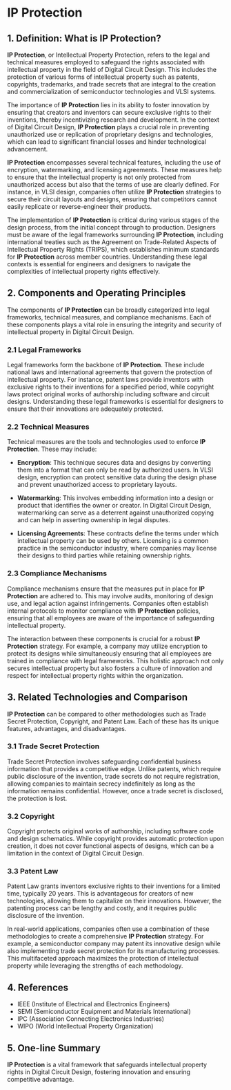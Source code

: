 # IP Protection

## 1. Definition: What is **IP Protection**?
**IP Protection**, or Intellectual Property Protection, refers to the legal and technical measures employed to safeguard the rights associated with intellectual property in the field of Digital Circuit Design. This includes the protection of various forms of intellectual property such as patents, copyrights, trademarks, and trade secrets that are integral to the creation and commercialization of semiconductor technologies and VLSI systems. 

The importance of **IP Protection** lies in its ability to foster innovation by ensuring that creators and inventors can secure exclusive rights to their inventions, thereby incentivizing research and development. In the context of Digital Circuit Design, **IP Protection** plays a crucial role in preventing unauthorized use or replication of proprietary designs and technologies, which can lead to significant financial losses and hinder technological advancement.

**IP Protection** encompasses several technical features, including the use of encryption, watermarking, and licensing agreements. These measures help to ensure that the intellectual property is not only protected from unauthorized access but also that the terms of use are clearly defined. For instance, in VLSI design, companies often utilize **IP Protection** strategies to secure their circuit layouts and designs, ensuring that competitors cannot easily replicate or reverse-engineer their products.

The implementation of **IP Protection** is critical during various stages of the design process, from the initial concept through to production. Designers must be aware of the legal frameworks surrounding **IP Protection**, including international treaties such as the Agreement on Trade-Related Aspects of Intellectual Property Rights (TRIPS), which establishes minimum standards for **IP Protection** across member countries. Understanding these legal contexts is essential for engineers and designers to navigate the complexities of intellectual property rights effectively.

## 2. Components and Operating Principles
The components of **IP Protection** can be broadly categorized into legal frameworks, technical measures, and compliance mechanisms. Each of these components plays a vital role in ensuring the integrity and security of intellectual property in Digital Circuit Design.

### 2.1 Legal Frameworks
Legal frameworks form the backbone of **IP Protection**. These include national laws and international agreements that govern the protection of intellectual property. For instance, patent laws provide inventors with exclusive rights to their inventions for a specified period, while copyright laws protect original works of authorship including software and circuit designs. Understanding these legal frameworks is essential for designers to ensure that their innovations are adequately protected.

### 2.2 Technical Measures
Technical measures are the tools and technologies used to enforce **IP Protection**. These may include:

- **Encryption**: This technique secures data and designs by converting them into a format that can only be read by authorized users. In VLSI design, encryption can protect sensitive data during the design phase and prevent unauthorized access to proprietary layouts.
  
- **Watermarking**: This involves embedding information into a design or product that identifies the owner or creator. In Digital Circuit Design, watermarking can serve as a deterrent against unauthorized copying and can help in asserting ownership in legal disputes.

- **Licensing Agreements**: These contracts define the terms under which intellectual property can be used by others. Licensing is a common practice in the semiconductor industry, where companies may license their designs to third parties while retaining ownership rights.

### 2.3 Compliance Mechanisms
Compliance mechanisms ensure that the measures put in place for **IP Protection** are adhered to. This may involve audits, monitoring of design use, and legal action against infringements. Companies often establish internal protocols to monitor compliance with **IP Protection** policies, ensuring that all employees are aware of the importance of safeguarding intellectual property.

The interaction between these components is crucial for a robust **IP Protection** strategy. For example, a company may utilize encryption to protect its designs while simultaneously ensuring that all employees are trained in compliance with legal frameworks. This holistic approach not only secures intellectual property but also fosters a culture of innovation and respect for intellectual property rights within the organization.

## 3. Related Technologies and Comparison
**IP Protection** can be compared to other methodologies such as Trade Secret Protection, Copyright, and Patent Law. Each of these has its unique features, advantages, and disadvantages.

### 3.1 Trade Secret Protection
Trade Secret Protection involves safeguarding confidential business information that provides a competitive edge. Unlike patents, which require public disclosure of the invention, trade secrets do not require registration, allowing companies to maintain secrecy indefinitely as long as the information remains confidential. However, once a trade secret is disclosed, the protection is lost.

### 3.2 Copyright
Copyright protects original works of authorship, including software code and design schematics. While copyright provides automatic protection upon creation, it does not cover functional aspects of designs, which can be a limitation in the context of Digital Circuit Design. 

### 3.3 Patent Law
Patent Law grants inventors exclusive rights to their inventions for a limited time, typically 20 years. This is advantageous for creators of new technologies, allowing them to capitalize on their innovations. However, the patenting process can be lengthy and costly, and it requires public disclosure of the invention.

In real-world applications, companies often use a combination of these methodologies to create a comprehensive **IP Protection** strategy. For example, a semiconductor company may patent its innovative design while also implementing trade secret protection for its manufacturing processes. This multifaceted approach maximizes the protection of intellectual property while leveraging the strengths of each methodology.

## 4. References
- IEEE (Institute of Electrical and Electronics Engineers)
- SEMI (Semiconductor Equipment and Materials International)
- IPC (Association Connecting Electronics Industries)
- WIPO (World Intellectual Property Organization)

## 5. One-line Summary
**IP Protection** is a vital framework that safeguards intellectual property rights in Digital Circuit Design, fostering innovation and ensuring competitive advantage.